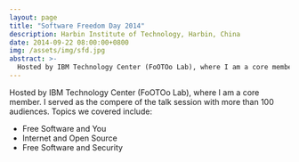 ```yaml
---
layout: page
title: "Software Freedom Day 2014"
description: Harbin Institute of Technology, Harbin, China
date: 2014-09-22 08:00:00+0800
img: /assets/img/sfd.jpg
abstract: >-
  Hosted by IBM Technology Center (FoOTOo Lab), where I am a core member. I served as the compere of the talk session with more than 100 audiences. Topics we covered include: Free Software and You, Internet and Open Source and Free Software and Security.
---
```


Hosted by IBM Technology Center (FoOTOo Lab), where I am a core member. I served as the compere of the talk session with more than 100 audiences. Topics we covered include:

- Free Software and You
- Internet and Open Source
- Free Software and Security
